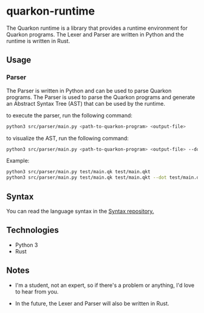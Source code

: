 # quarkon-runtime

The Quarkon runtime is a library that provides a runtime environment for Quarkon programs. The Lexer and  Parser are written in Python and the runtime is written in Rust.

## Usage

### Parser

The Parser is written in Python and can be used to parse Quarkon programs. The Parser is used to parse the Quarkon programs and generate an Abstract Syntax Tree (AST) that can be used by the runtime.

to execute the parser, run the following command:

```bash
python3 src/parser/main.py <path-to-quarkon-program> <output-file>
```

to visualize the AST, run the following command:

```bash
python3 src/parser/main.py <path-to-quarkon-program> <output-file> --dot <output-dot-file>
```

Example:

```bash
python3 src/parser/main.py test/main.qk test/main.qkt
python3 src/parser/main.py test/main.qk test/main.qkt --dot test/main.dot
```

## Syntax

You can read the language syntax in the [Syntax repository.](https://github.com/shazogg/quarkon)

## Technologies

- Python 3
- Rust

## Notes

- I'm a student, not an expert, so if there's a problem or anything, I'd love to hear from you.

- In the future, the Lexer and Parser will also be written in Rust.
